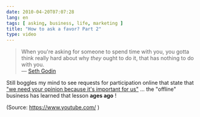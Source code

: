 ```yaml
---
date: 2010-04-20T07:07:28
lang: en
tags: [ asking, business, life, marketing ]
title: "How to ask a favor? Part 2"
type: video
---
```


> When you're asking for someone to spend time with you, you gotta think
> really hard about why *they* ought to do it, that has nothing to do
> with you.\
> — [Seth Godin](http://mixergy.com/how-to-ask/)

Still boggles my mind to see requests for participation online that
state that ["we need your opinion because it's important for
us"](http://www.linkedin.com/groupAnswers?viewQuestionAndAnswers=&discussionID=17697494&gid=65139&trk=EML_anet_qa_ttle-0Qt79xs2RVr6JBpnsJt7dBpSBA)
... the "offline" business has learned that lesson **ages ago** !

(Source: <https://www.youtube.com/> )

